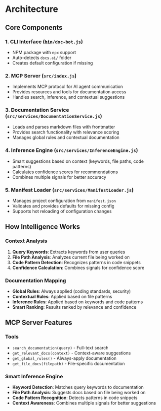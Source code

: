 # Architecture

## Core Components

### 1. CLI Interface (`bin/doc-bot.js`)
- NPM package with `npx` support
- Auto-detects `docs.ai/` folder
- Creates default configuration if missing

### 2. MCP Server (`src/index.js`)
- Implements MCP protocol for AI agent communication
- Provides resources and tools for documentation access
- Handles search, inference, and contextual suggestions

### 3. Documentation Service (`src/services/DocumentationService.js`)
- Loads and parses markdown files with frontmatter
- Provides search functionality with relevance scoring
- Manages global rules and contextual documentation

### 4. Inference Engine (`src/services/InferenceEngine.js`)
- Smart suggestions based on context (keywords, file paths, code patterns)
- Calculates confidence scores for recommendations
- Combines multiple signals for better accuracy

### 5. Manifest Loader (`src/services/ManifestLoader.js`)
- Manages project configuration from `manifest.json`
- Validates and provides defaults for missing config
- Supports hot reloading of configuration changes

## How Intelligence Works

### Context Analysis
1. **Query Keywords**: Extracts keywords from user queries
2. **File Path Analysis**: Analyzes current file being worked on
3. **Code Pattern Detection**: Recognizes patterns in code snippets
4. **Confidence Calculation**: Combines signals for confidence score

### Documentation Mapping
- **Global Rules**: Always applied (coding standards, security)
- **Contextual Rules**: Applied based on file patterns
- **Inference Rules**: Applied based on keywords and code patterns
- **Smart Ranking**: Results ranked by relevance and confidence

## MCP Server Features

### Tools
- `search_documentation(query)` - Full-text search
- `get_relevant_docs(context)` - Context-aware suggestions
- `get_global_rules()` - Always-apply documentation
- `get_file_docs(filepath)` - File-specific documentation

### Smart Inference Engine
- **Keyword Detection**: Matches query keywords to documentation
- **File Path Analysis**: Suggests docs based on file being worked on
- **Code Pattern Recognition**: Detects patterns in code snippets
- **Context Awareness**: Combines multiple signals for better suggestions